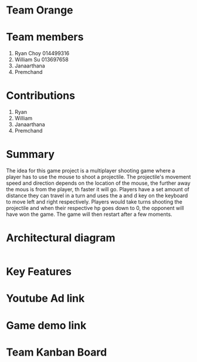 # Team Orange
# Team members
1. Ryan Choy 014499316
2. William Su 013697658
3. Janaarthana
4. Premchand

# Contributions
1. Ryan
2. William
3. Janaarthana
4. Premchand

# Summary
The idea for this game project is a multiplayer shooting game where a player has to use the mouse to shoot a projectile. The projectile's movement speed and direction depends on the location of the mouse, the further away the mous is from the player, th faster it will go. Players have a set amount of distance they can travel in a turn and uses the a and d key on the keyboard to move left and right respectively. Players would take turns shooting the projectile and when their respective hp goes down to 0, the opponent will have won the game. The game will then restart after a few moments.

# Architectural diagram
![]()

# Key Features

# Youtube Ad link

# Game demo link

# Team Kanban Board
![]()
![]()
![]()
![]()
![]()
